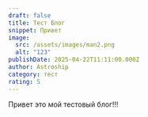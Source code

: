 ```yaml
---
draft: false
title: Тест Блог
snippet: Привет
image:
  src: /assets/images/man2.png
  alt: "123"
publishDate: 2025-04-22T11:11:00.000Z
author: Astroship
category: тест
rating: 5
---
```

Привет это мой тестовый блог!!!

